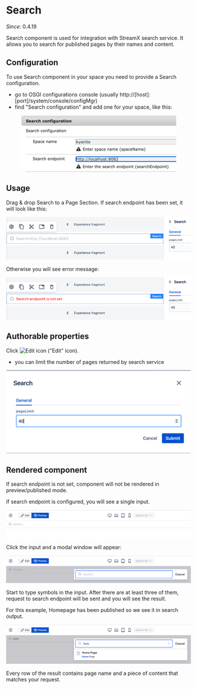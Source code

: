 # Search

_Since_: 0.4.19

Search component is used for integration with StreamX search service.
It allows you to search for published pages by their names and content.

## Configuration

To use Search component in your space you need to provide a Search configuration.
  - go to OSGI configurations console (usually http://[host]:[port]/system/console/configMgr)
  - find "Search configuration" and add one for your space, like this:
<p align="center" width="100%">
    <img class="image--with-border" src="./_images/search-search-configuration.png" alt="Search configuration">
</p>

## Usage

Drag & drop Search to a Page Section. 
If search endpoint has been set, it will look like this:
<p align="center" width="100%">
    <img class="image--with-border" src="./_images/search-endpoint-set.png" alt="Search endpoint configured">
</p>

Otherwise you will see error message:
<p align="center" width="100%">
    <img class="image--with-border" src="./_images/search-endpoint-empty.png" alt="Search endpoint not set">
</p>

## Authorable properties

Click <img class="image--inline" src="../_images/edit-icon.png" alt="Edit icon"> ("Edit" icon).

  - you can limit the number of pages returned by search service

<p align="center" width="100%">
    <img class="image--with-border" src="./_images/search-dialog.png" alt="Search dialog">
</p>

## Rendered component

[//]: # (TODO add component groups info)

If search endpoint is not set, component will not be rendered in preview/published mode.

If search endpoint is configured, you will see a single input.
<p align="center" width="100%">
    <img class="image--with-border" src="./_images/search-preview-untouched.png" alt="Search in preview mode">
</p>

Click the input and a modal window will appear:
<p align="center" width="100%">
    <img class="image--with-border" src="./_images/search-preview-modal.png" alt="Search modal">
</p>

Start to type symbols in the input. After there are at least three of them, 
request to search endpoint will be sent and you will see the result.

For this example, Homepage has been published so we see it in search output.
<p align="center" width="100%">
    <img class="image--with-border" src="./_images/search-preview-result.png" alt="Search result">
</p>

Every row of the result contains page name and a piece of content that matches your request.
